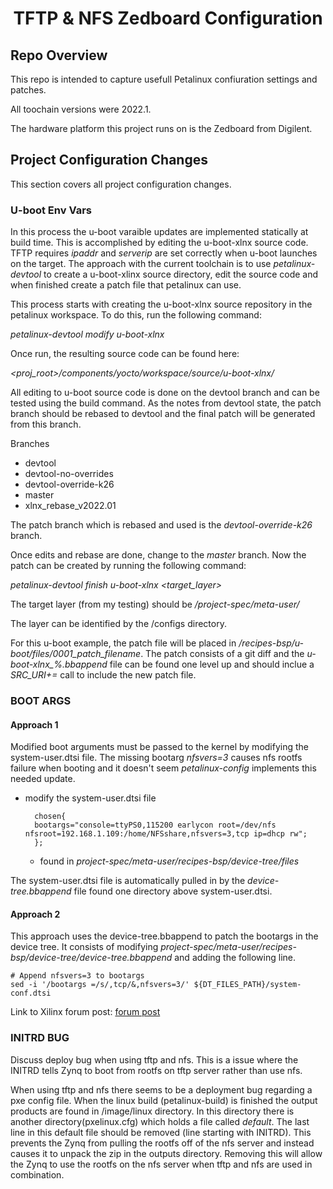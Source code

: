 <h1 align="center">TFTP & NFS Zedboard Configuration</h1>


<h2 align="left">Repo Overview</h2>

This repo is intended to capture usefull Petalinux confiuration settings and patches.

All toochain versions were 2022.1.

The hardware platform this project runs on is the Zedboard from Digilent.

<h2 align="left">Project Configuration Changes</h2>

This section covers all project configuration changes.


<h3 align="left"> U-boot Env Vars</h3>

In this process the u-boot varaible updates are implemented statically at build time. This is accomplished by editing the u-boot-xlnx source code. TFTP requires *ipaddr* and *serverip* are set correctly when u-boot launches on the target. The approach with the current toolchain is to use *petalinux-devtool* to create a u-boot-xlinx source directory, edit the source code and when finished create a patch file that petalinux can use.

This process starts with creating the u-boot-xlnx source repository in the petalinux workspace. To do this, run the following command:


*petalinux-devtool modify u-boot-xlnx*

Once run, the resulting source code can be found here:

*<proj_root\>/components/yocto/workspace/source/u-boot-xlnx/*

All editing to u-boot source code is done on the devtool branch and can be tested using the build command.  As the notes from devtool state, the patch branch should be rebased to devtool and the final patch will be generated from this branch.

Branches

* devtool
* devtool-no-overrides
* devtool-override-k26
* master
* xlnx_rebase_v2022.01

The patch branch which is rebased and used is the *devtool-override-k26* branch. 

Once edits and rebase are done, change to the *master* branch. Now the patch can be created by running the following command:

*petalinux-devtool finish u-boot-xlnx <target_layer\>*

The target layer (from my testing) should be */project-spec/meta-user/*

The layer can be identified by the /configs directory.

For this u-boot example, the patch file will be placed in */recipes-bsp/u-boot/files/0001_patch_filename*. The patch consists of a git diff and the *u-boot-xlnx_%.bbappend* file can be found one level up and should inclue a *SRC_URI+=* call to include the new patch file.






<h3 align="left">BOOT ARGS</h3>

<h4 align="left">Approach 1</h4>

Modified boot arguments must be passed to the kernel by modifying the system-user.dtsi file. The missing bootarg *nfsvers=3* causes nfs rootfs failure when booting and it doesn't seem *petalinux-config* implements this needed update.

* modify the system-user.dtsi file

    	chosen{
		bootargs="console=ttyPS0,115200 earlycon root=/dev/nfs nfsroot=192.168.1.109:/home/NFSshare,nfsvers=3,tcp ip=dhcp rw";
        };

    * found in *project-spec/meta-user/recipes-bsp/device-tree/files*

The system-user.dtsi file is automatically pulled in by the *device-tree.bbappend* file found one directory above system-user.dtsi.



<h4 align="left">Approach 2</h4>

This approach uses the device-tree.bbappend to patch the bootargs in the device tree.  It consists of modifying *project-spec/meta-user/recipes-bsp/device-tree/device-tree.bbappend* and adding the following line.

    # Append nfsvers=3 to bootargs
    sed -i '/bootargs =/s/,tcp/&,nfsvers=3/' ${DT_FILES_PATH}/system-conf.dtsi

Link to Xilinx forum post: [forum post](https://support.xilinx.com/s/question/0D52E00006iHpx0SAC/nfs-boot-zynq-ultrascale-mpsoc)



<h3 align="left">INITRD BUG</h3>

Discuss deploy bug when using tftp and nfs.  This is a issue where the INITRD tells Zynq to boot from rootfs on tftp server rather than use nfs.

When using tftp and nfs there seems to be a deployment bug regarding a pxe config file.  When the linux build (petalinux-build) is finished the output products are found in /image/linux directory. In this directory there is another directory(pxelinux.cfg) which holds a file called *default*. The last line in this default file should be removed (line starting with INITRD). This prevents the Zynq from pulling the rootfs off of the nfs server and instead causes it to unpack the zip in the outputs directory. Removing this will allow the Zynq to use the rootfs on the nfs server when tftp and nfs are used in combination.

















